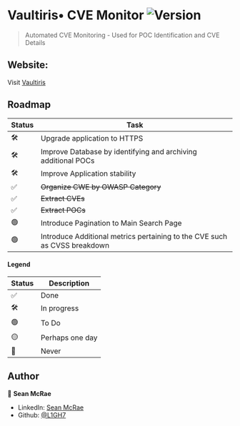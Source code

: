 
# Vaultiris• CVE Monitor ![Version](https://img.shields.io/badge/version-1.0-blue.svg)

> Automated CVE Monitoring - Used for POC Identification and CVE Details

## Website: 

Visit [Vaultiris](http://vaultiris.com/Home)

## Roadmap

| Status | Task | 
|---|---|
| 🛠 | Upgrade application to HTTPS
| 🛠 | Improve Database by identifying and archiving additional POCs
| 🛠 | Improve Application stability
| ✅ | ~~Organize CWE by OWASP Category~~  
| ✅ | ~~Extract CVEs~~  
| ✅ | ~~Extract POCs~~  
| 🟢 | Introduce Pagination to Main Search Page
| 🟢 | Introduce Additional metrics pertaining to the CVE such as CVSS breakdown

#### Legend

| Status | Description |
|---|---|
| ✅ | Done |
| 🛠 | In progress |
| 🟢 | To Do | 
| 🟡 | Perhaps one day |
| 🔴 | Never  |

## Author

👤 **Sean McRae**

* LinkedIn: [Sean McRae](www.linkedin.com/in/mcrae-sean)
* Github: [@L1GH7](https://github.com/L1GH7/)
